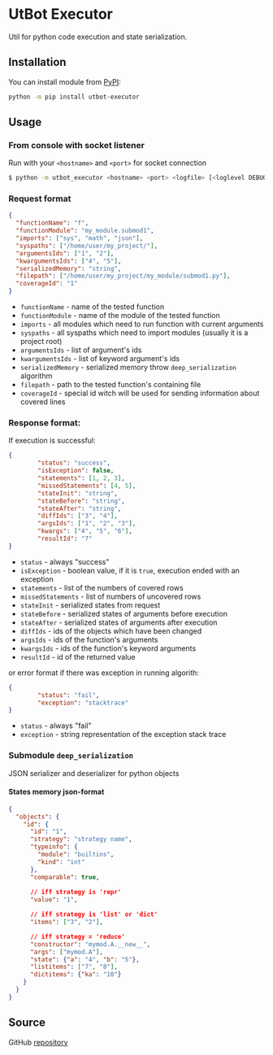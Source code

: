 # UtBot Executor

Util for python code execution and state serialization.

## Installation

You can install module from [PyPI](https://pypi.org/project/utbot-executor/):

```bash
python -m pip install utbot-executor
```

## Usage

### From console with socket listener

Run with your `<hostname>` and `<port>` for socket connection
```bash
$ python -m utbot_executor <hostname> <port> <logfile> [<loglevel DEBUG | INFO | ERROR>] <coverage_hostname> <coverage_port>
```

### Request format
```json
{
  "functionName": "f",
  "functionModule": "my_module.submod1",
  "imports": ["sys", "math", "json"],
  "syspaths": ["/home/user/my_project/"],
  "argumentsIds": ["1", "2"],
  "kwargumentsIds": ["4", "5"],
  "serializedMemory": "string",
  "filepath": ["/home/user/my_project/my_module/submod1.py"],
  "coverageId": "1"
}
```

* `functionName` - name of the tested function
* `functionModule` - name of the module of the tested function
* `imports` - all modules which need to run function with current arguments
* `syspaths` - all syspaths which need to import modules (usually it is a project root)
* `argumentsIds` - list of argument's ids
* `kwargumentsIds` - list of keyword argument's ids
* `serializedMemory` - serialized memory throw `deep_serialization` algorithm
* `filepath` - path to the tested function's containing file
* `coverageId` - special id witch will be used for sending information about covered lines

### Response format:

If execution is successful:
```json
{
        "status": "success",
        "isException": false,
        "statements": [1, 2, 3],
        "missedStatements": [4, 5],
        "stateInit": "string",
        "stateBefore": "string",
        "stateAfter": "string",
        "diffIds": ["3", "4"],
        "argsIds": ["1", "2", "3"],
        "kwargs": ["4", "5", "6"],
        "resultId": "7"
}
```

* `status` - always "success"
* `isException` - boolean value, if it is `true`, execution ended with an exception
* `statements` - list of the numbers of covered rows
* `missedStatements` - list of numbers of uncovered rows
* `stateInit` - serialized states from request
* `stateBefore` - serialized states of arguments before execution
* `stateAfter` - serialized states of arguments after execution
* `diffIds` - ids of the objects which have been changed
* `argsIds` - ids of the function's arguments
* `kwargsIds` - ids of the function's keyword arguments
* `resultId` - id of the returned value

or error format if there was exception in running algorith:

```json
{
        "status": "fail",
        "exception": "stacktrace"
}
```
* `status` - always "fail"
* `exception` - string representation of the exception stack trace

### Submodule `deep_serialization`

JSON serializer and deserializer for python objects

#### States memory json-format

```json
{
  "objects": {
    "id": {
      "id": "1",
      "strategy": "strategy name",
      "typeinfo": {
        "module": "builtins",
        "kind": "int"
      },
      "comparable": true,
      
      // iff strategy is 'repr'
      "value": "1",

      // iff strategy is 'list' or 'dict'
      "items": ["3", "2"],

      // iff strategy = 'reduce'
      "constructor": "mymod.A.__new__",
      "args": ["mymod.A"],
      "state": {"a": "4", "b": "5"},
      "listitems": ["7", "8"],
      "dictitems": {"ka": "10"}
    }
  }
}
```


## Source

GitHub [repository](https://github.com/tamarinvs19/utbot_executor)
